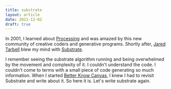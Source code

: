 ```yaml
---
title: substrate
layout: article
date: 2021-12-02
draft: true
---
```


In 2001, I learned about [Processing](https://processing.org/) and was amazed by
this new community of creative coders and generative programs. Shortly after,
[Jared Tarbell](https://www.infinite.center/) blew my mind with
[Substrate](http://www.complexification.net/gallery/machines/substrate/).

I remember seeing the substrate algorithm running and being overwhelmed by the
movement and complexity of it. I couldn't understand the code. I couldn't come
to terms with a small piece of code generating so much information. When I
started [Better Know Canvas](https://canvas.rocks), I knew I had to revisit
Substrate and write about it. So here it is. Let's write substrate again.




